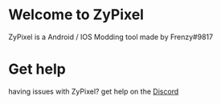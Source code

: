 # Welcome to ZyPixel

ZyPixel is a Android / IOS Modding tool made by Frenzy#9817

# Get help

having issues with ZyPixel? get help on the [Discord](https://discord.gg/BJjRujr5VH)
